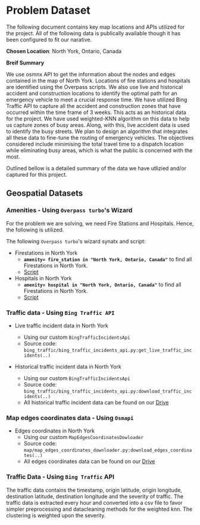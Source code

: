 # Problem Dataset 
The following document contains key map locations and APIs utilized for the project. All of the following data is publically available though it has been configured to fit our narative.  

**Chosen Location**: North York, Ontario, Canada

**Breif Summary** 

We use osmnx API to get the information about the nodes and edges contained in the map of North York. Locations of fire stations and hospitals are identified using the Overpass scripts. We also use live and historical accident and construction locations to identify the optimal path for an emergency vehicle to meet a crucial response time. We have utilized Bing Traffic API to capture all the accident and construction zones that have occurred within the time frame of 3 weeks. This acts as an historical data for the project. We have used weighted-KNN algorithm on this data to help us capture zones of busy areas. Along, with this, live accident data is used to identify the busy streets. We plan to design an algorithm that integrates all these data to fine-tune the routing of emergency vehicles. The objectives considered include minimising the total travel time to a dispatch location while eliminating busy areas, which is what the public is concerned with the most.     

Outlined bellow is a detailed summary of the data we have utlizied and/or captured for this project. 

## Geospatial Datasets

### Amenities - Using `Overpass turbo`'s Wizard 

For the problem we are solving, we need Fire Stations and Hospitals. Hence, the following is utilized. 

The following `Overpass turbo`'s wizard synatx and script:
* Firestations in North York 
  * **`amenity= fire_station in "North York, Ontario, Canada"`** to find all Firestations in North York. 
  * [Script](./Dataset/scripts/firestations_northyork.oql) 
* Hospitals in North York 
  * **`amenity= hospital in "North York, Ontario, Canada"`** to find all Firestations in North York. 
  * [Script](./Dataset/scripts/hospitals_northyork.oql)


### Traffic data - Using `Bing Traffic API`

* Live traffic incident data in North York
  * Using our custom `BingTrafficIncidentsApi`
  * Source code: `bing_traffic/bing_traffic_incidents_api.py:get_live_traffic_incidents(..)` 

* Historical traffic incident data in North York
  * Using our custom `BingTrafficIncidentsApi`
  * Source code: `bing_traffic/bing_traffic_incidents_api.py:download_traffic_incidents(..)`
  * All historical traffic incident data can be found on our [Drive](https://drive.google.com/drive/folders/1ObGRrqJbvuVqW3wQDg16Wnjh-9BA0K04)


### Map edges coordinates data - Using `Osmapi`

* Edges coordinates in North York
  * Using our custom `MapEdgesCoordinatesDowloader`
  * Source code: `map/map_edges_coordinates_downloader.py:download_edges_coordinates(..)` 
  * All edges coordinates data can be found on our [Drive](https://drive.google.com/drive/folders/1ObGRrqJbvuVqW3wQDg16Wnjh-9BA0K04)
  
  
### Traffic Data - Using `Bing Traffic` API
The traffic data contains the timestamp, origin latitude, origin longitude, destination latitude, destination longitude and the severity of traffic. The traffic data is extracted every hour and converted into a csv file <LINK> to favor simpler preprocessing and datacleaning methods for the weighted knn. The clustering is weighted upon the severity. 

